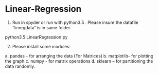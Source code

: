 # Linear-Regression

1. Run in spyder or run with python3.5 . Please insure the datafile “linregdata” is in same
folder.

python3.5 LinearRegression.py

2. Please install some modules:

  a. pandas - for arranging the data (For Matrices)
  b. matplotlib- for plotting the graph
  c. numpy - for matrix operations
  d. sklearn – for partitioning the data randomly.
